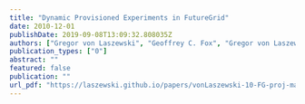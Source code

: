 ```yaml
---
title: "Dynamic Provisioned Experiments in FutureGrid"
date: 2010-12-01
publishDate: 2019-09-08T13:09:32.808035Z
authors: ["Gregor von Laszewski", "Geoffrey C. Fox", "Gregor von Laszewski", "Geoffrey C. Fox", "FutureGrid Team"]
publication_types: ["0"]
abstract: ""
featured: false
publication: ""
url_pdf: "https://laszewski.github.io/papers/vonLaszewski-10-FG-proj-management.pdf"
---
```


